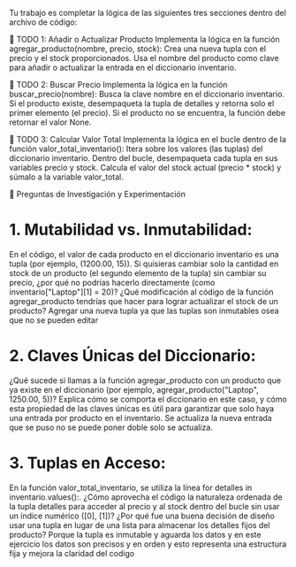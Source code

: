 Tu trabajo es completar la lógica de las siguientes tres secciones dentro del archivo de código:

📝 TODO 1: Añadir o Actualizar Producto
Implementa la lógica en la función agregar_producto(nombre, precio, stock):
Crea una nueva tupla con el precio y el stock proporcionados.
Usa el nombre del producto como clave para añadir o actualizar la entrada en el diccionario inventario.

📝 TODO 2: Buscar Precio
Implementa la lógica en la función buscar_precio(nombre):
Busca la clave nombre en el diccionario inventario.
Si el producto existe, desempaqueta la tupla de detalles y retorna solo el primer elemento (el precio).
Si el producto no se encuentra, la función debe retornar el valor None.

📝 TODO 3: Calcular Valor Total
Implementa la lógica en el bucle dentro de la función valor_total_inventario():
Itera sobre los valores (las tuplas) del diccionario inventario.
Dentro del bucle, desempaqueta cada tupla en sus variables precio y stock.
Calcula el valor del stock actual (precio * stock) y súmalo a la variable valor_total.

🔎 Preguntas de Investigación y Experimentación

# 1. Mutabilidad vs. Inmutabilidad: 
En el código, el valor de cada producto en el diccionario inventario es una tupla (por ejemplo, (1200.00, 15)). Si quisieras cambiar solo la cantidad en stock de un producto (el segundo elemento de la tupla) sin cambiar su precio, ¿por qué no podrías hacerlo directamente (como inventario["Laptop"][1] = 20)? ¿Qué modificación al código de la función agregar_producto tendrías que hacer para lograr actualizar el stock de un producto? Agregar una nueva tupla ya que las tuplas son inmutables osea que no se pueden editar

# 2. Claves Únicas del Diccionario:
¿Qué sucede si llamas a la función agregar_producto con un producto que ya existe en el diccionario (por ejemplo, agregar_producto("Laptop", 1250.00, 5))? Explica cómo se comporta el diccionario en este caso, y cómo esta propiedad de las claves únicas es útil para garantizar que solo haya una entrada por producto en el inventario. Se actualiza la nueva entrada que se puso no se puede poner doble solo se actualiza.

# 3. Tuplas en Acceso: 
En la función valor_total_inventario, se utiliza la línea for detalles in inventario.values():. ¿Cómo aprovecha el código la naturaleza ordenada de la tupla detalles para acceder al precio y al stock dentro del bucle sin usar un índice numérico ([0], [1])? ¿Por qué fue una buena decisión de diseño usar una tupla en lugar de una lista para almacenar los detalles fijos del producto? Porque la tupla es inmutable y aguarda los datos y en este ejercicio los datos son precisos y en orden y esto representa una estructura fija y mejora la claridad del codigo
